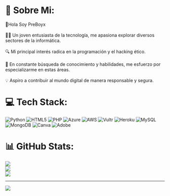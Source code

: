 # 💫 Sobre Mi:
👋Hola Soy PreBoyx<br><br>👨‍💻 Un joven entusiasta de la tecnología, me apasiona explorar diversos sectores de la informática.<br><br>🔍 Mi principal interés radica en la programación y el hacking ético.<br><br>🌟 En constante búsqueda de conocimiento y habilidades, me esfuerzo por especializarme en estas áreas.<br><br>💡 Aspiro a contribuir al mundo digital de manera responsable y segura.


# 💻 Tech Stack:
![Python](https://img.shields.io/badge/python-3670A0?style=for-the-badge&logo=python&logoColor=ffdd54) ![HTML5](https://img.shields.io/badge/html5-%23E34F26.svg?style=for-the-badge&logo=html5&logoColor=white) ![PHP](https://img.shields.io/badge/php-%23777BB4.svg?style=for-the-badge&logo=php&logoColor=white) ![Azure](https://img.shields.io/badge/azure-%230072C6.svg?style=for-the-badge&logo=microsoftazure&logoColor=white) ![AWS](https://img.shields.io/badge/AWS-%23FF9900.svg?style=for-the-badge&logo=amazon-aws&logoColor=white) ![Vultr](https://img.shields.io/badge/Vultr-007BFC.svg?style=for-the-badge&logo=vultr) ![Heroku](https://img.shields.io/badge/heroku-%23430098.svg?style=for-the-badge&logo=heroku&logoColor=white) ![MySQL](https://img.shields.io/badge/mysql-%2300000f.svg?style=for-the-badge&logo=mysql&logoColor=white) ![MongoDB](https://img.shields.io/badge/MongoDB-%234ea94b.svg?style=for-the-badge&logo=mongodb&logoColor=white) ![Canva](https://img.shields.io/badge/Canva-%2300C4CC.svg?style=for-the-badge&logo=Canva&logoColor=white) ![Adobe](https://img.shields.io/badge/adobe-%23FF0000.svg?style=for-the-badge&logo=adobe&logoColor=white)
# 📊 GitHub Stats:
![](https://github-readme-stats.vercel.app/api?username=PreBoyx&theme=tokyonight&hide_border=false&include_all_commits=false&count_private=false)<br/>
![](https://github-readme-streak-stats.herokuapp.com/?user=PreBoyx&theme=tokyonight&hide_border=false)<br/>
![](https://github-readme-stats.vercel.app/api/top-langs/?username=PreBoyx&theme=tokyonight&hide_border=false&include_all_commits=false&count_private=false&layout=compact)

---
[![](https://visitcount.itsvg.in/api?id=PreBoyx&icon=2&color=3)](https://visitcount.itsvg.in)

<!-- Proudly created with GPRM ( https://gprm.itsvg.in ) -->